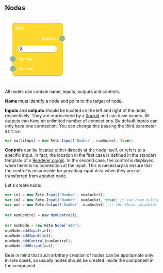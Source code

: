 Nodes
-

![node](assets/node.png)

All nodes can contain name, inputs, outputs and controls. 

**Name** must identify a node and point to the target of node.

**Inputs** and **outputs** should be located on the left and right of the node, respectively. They are represented by a [Socket](Sockets.html) and can have names. All outputs can have an unlimited number of connections. By default inputs can only have one connection. You can change this passing the third parameter as `true`:
```js
var multiInput = new Rete.Input('Number', numSocket, true); 
```

**[Controls](Controls.html)** can be located either directly at the node itself, or refers to a specific input. In fact, the location in the first case is defined in the standart template of a [Renderer plugin](Plugins.html#renderer). In the second case, the control is displayed when there is no connection at the input. This is necessary to ensure that the control is responsible for providing input data when they are not transferred from another node.

Let's create node:
```js 
var in1 = new Rete.Input('Number', numSocket); 
var in2 = new Rete.Input('Number', numSocket, true); // can have multiple connections
var out = new Rete.Output('Number', numSocket); // the third parameter must be false to deny multiple connections

var numControl = new NumControl();

var numNode = new Rete.Node('Add');
numNode.addInput(in1);
numNode.addInput(in2);
numNode.addControl(numControl);
numNode.addOutput(out);

```
Bear in mind that such arbitrary creation of nodes can be appropriate only in rare cases, so usually nodes should be created inside the component in the component